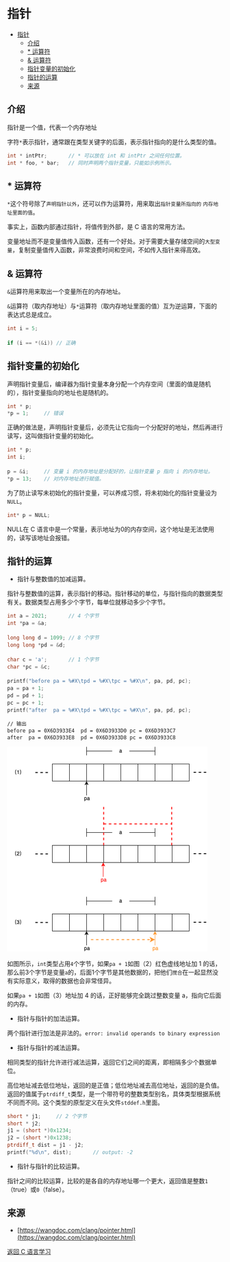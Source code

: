 # 指针
- [指针](#%E6%8C%87%E9%92%88)
    - [介绍](#%E4%BB%8B%E7%BB%8D)
    - [* 运算符](#-%E8%BF%90%E7%AE%97%E7%AC%A6)
    - [& 运算符](#-%E8%BF%90%E7%AE%97%E7%AC%A6)
    - [指针变量的初始化](#%E6%8C%87%E9%92%88%E5%8F%98%E9%87%8F%E7%9A%84%E5%88%9D%E5%A7%8B%E5%8C%96)
    - [指针的运算](#%E6%8C%87%E9%92%88%E7%9A%84%E8%BF%90%E7%AE%97)
    - [来源](#%E6%9D%A5%E6%BA%90)

## 介绍
指针是一个值，代表一个内存地址

字符`*`表示指针，通常跟在类型关键字的后面，表示指针指向的是什么类型的值。
```c
int * intPtr;       // * 可以放在 int 和 intPtr 之间任何位置。
int * foo, * bar;   // 同时声明两个指针变量，只能如示例所示。
```

## * 运算符
`*`这个符号除了`声明指针以外`，还可以作为运算符，用来取出`指针变量所指向的` `内存地址里面的值`。

事实上，函数内部通过指针，将值传到外部，是 C 语言的常用方法。

变量地址而不是变量值传入函数，还有一个好处。对于需要大量存储空间的`大型变量`，复制变量值传入函数，非常浪费时间和空间，不如传入指针来得高效。

## & 运算符
`&`运算符用来取出一个变量所在的内存地址。

`&`运算符（取内存地址）与`*`运算符（取内存地址里面的值）互为逆运算，下面的表达式总是成立。
```c
int i = 5;

if (i == *(&i)) // 正确
```
## 指针变量的初始化
声明指针变量后，编译器为指针变量本身分配一个内存空间（里面的值是随机的），指针变量指向的地址也是随机的。
```c
int * p;
*p = 1;     // 错误
```
正确的做法是，声明指针变量后，必须先让它指向一个分配好的地址，然后再进行读写，这叫做指针变量的初始化。
```c
int * p;
int i;

p = &i;     // 变量 i 的内存地址是分配好的，让指针变量 p 指向 i 的内存地址。
*p = 13;    // 对内存地址进行赋值。
```

为了防止读写未初始化的指针变量，可以养成习惯，将未初始化的指针变量设为`NULL`。
```c
int* p = NULL;
```
NULL在 C 语言中是一个常量，表示地址为0的内存空间，这个地址是无法使用的，读写该地址会报错。

## 指针的运算
* 指针与整数值的加减运算。

指针与整数值的运算，表示指针的移动。指针移动的单位，与指针指向的数据类型有关。数据类型占用多少个字节，每单位就移动多少个字节。
```c
int a = 2021;       // 4 个字节
int *pa = &a;

long long d = 1099; // 8 个字节
long long *pd = &d;

char c = 'a';       // 1 个字节
char *pc = &c;

printf("before pa = %#X\tpd = %#X\tpc = %#X\n", pa, pd, pc);
pa = pa + 1;
pd = pd + 1;
pc = pc + 1;
printf("after  pa = %#X\tpd = %#X\tpc = %#X\n", pa, pd, pc);
```
```text
// 输出
before pa = 0X6D3933E4	pd = 0X6D3933D0	pc = 0X6D3933C7
after  pa = 0X6D3933E8	pd = 0X6D3933D8	pc = 0X6D3933C8
```
![指针变量加减运算的结果跟数据类型的长度有关](https://github.com/frank-dc/drawpics/blob/main/addition_and_subtraction_of_pointer_and_integers.png?raw=true)

如图所示，`int`类型占用`4`个字节，如果`pa + 1`如图（2）红色虚线地址加 1 的话，那么前3个字节是变量`a`的，后面1个字节是其他数据的，把他们`搅合`在一起显然没有实际意义，取得的数据也会非常怪异。

如果`pa + 1`如图（3）地址加 4 的话，正好能够完全跳过整数变量 a，指向它后面的内存。

* 指针与指针的加法运算。

两个指针进行加法是非法的。`error: invalid operands to binary expression`
* 指针与指针的减法运算。

相同类型的指针允许进行减法运算，返回它们之间的距离，即相隔多少个数据单位。

高位地址减去低位地址，返回的是正值；低位地址减去高位地址，返回的是负值。返回的值属于`ptrdiff_t`类型，是一个带符号的整数类型别名，具体类型根据系统不同而不同。这个类型的原型定义在头文件`stddef.h`里面。
```c
short * j1;     // 2 个字节
short * j2;
j1 = (short *)0x1234;
j2 = (short *)0x1238;
ptrdiff_t dist = j1 - j2;
printf("%d\n", dist);       // output: -2
```
* 指针与指针的比较运算。
  
指针之间的比较运算，比较的是各自的内存地址哪一个更大，返回值是整数`1`（true）或`0`（false）。

## 来源
* [https://wangdoc.com/clang/pointer.html](https://wangdoc.com/clang/pointer.html)

[返回 C 语言学习](README.md)